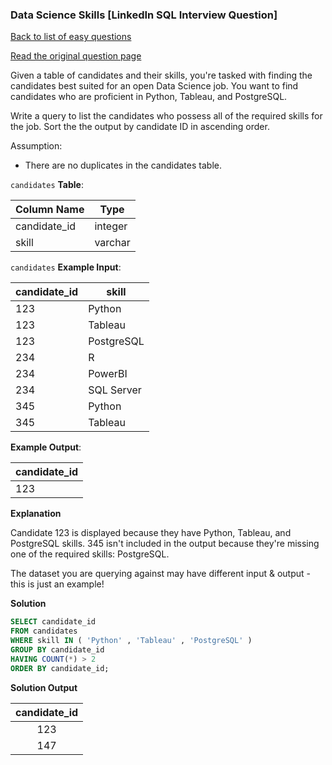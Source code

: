 ### Data Science Skills [LinkedIn SQL Interview Question]

[Back to list of easy questions](../README.md)


<a href="https://datalemur.com/questions/matching-skills">Read the original question page</a>

Given a table of candidates and their skills, you're tasked with finding the candidates best suited for an open Data Science job. You want to find candidates who are proficient in Python, Tableau, and PostgreSQL.

Write a query to list the candidates who possess all of the required skills for the job. Sort the the output by candidate ID in ascending order.

Assumption:

- There are no duplicates in the candidates table.

`candidates` **Table**:

| **Column Name** | **Type** |
|-----------------|----------|
| candidate_id    | integer  |
| skill           | varchar  |

`candidates` **Example Input**:

| **candidate_id** | **skill**  |
|------------------|------------|
| 123              | Python     |
| 123              | Tableau    |
| 123              | PostgreSQL |
| 234              | R          |
| 234              | PowerBI    |
| 234              | SQL Server |
| 345              | Python     |
| 345              | Tableau    |

**Example Output**:

| **candidate_id** |
|------------------|
| 123              |

**Explanation**

Candidate 123 is displayed because they have Python, Tableau, and PostgreSQL skills. 345 isn't included in the output because they're missing one of the required skills: PostgreSQL.

The dataset you are querying against may have different input & output - this is just an example!

**Solution**

```sql
SELECT candidate_id
FROM candidates
WHERE skill IN ( 'Python' , 'Tableau' , 'PostgreSQL' )
GROUP BY candidate_id
HAVING COUNT(*) > 2
ORDER BY candidate_id;
```


**Solution Output**


| **candidate_id** |
|:----------------:|
| 123              |
| 147              |